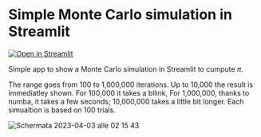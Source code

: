 # Simple Monte Carlo simulation in Streamlit
[![Open in Streamlit](https://static.streamlit.io/badges/streamlit_badge_black_white.svg)](https://adalseno-mc-pi-st-app-z0t5o2.streamlit.app/)

Simple app to show a Monte Carlo simulation in Streamlit to cumpute $\pi$.<br>


The range goes from 100 to 1,000,000 iterations. Up to 10,000 the result is immediatley shown. For 100,000 it takes a bllink, For 1,000,000, thanks to numba, it takes a few seconds; 10,000,000 takes a little bit longer. Each simualtion is based on 100 trials.


![Schermata 2023-04-03 alle 02 15 43](https://user-images.githubusercontent.com/2405291/229386937-0d075628-90aa-45c2-b1f4-b25671180f1c.png)
